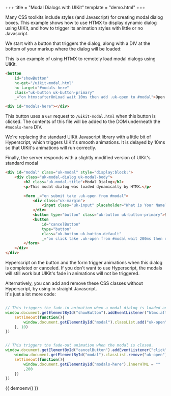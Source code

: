 +++
title = "Modal Dialogs with UIKit"
template = "demo.html"
+++

Many CSS toolkits include styles (and Javascript) for creating modal dialog boxes. 
This example shows how to use HTMX to display dynamic dialog using UIKit, and how to 
trigger its animation styles with little or no Javascript.

We start with a button that triggers the dialog, along with a DIV at the bottom of your 
markup where the dialog will be loaded:

This is an example of using HTMX to remotely load modal dialogs using UIKit.  

```html
<button 
	id="showButton"
	hx-get="/uikit-modal.html" 
	hx-target="#modals-here" 
	class="uk-button uk-button-primary" 
	_="on htmx:afterOnLoad wait 10ms then add .uk-open to #modal">Open Modal</button>

<div id="modals-here"></div>
```

This button uses a `GET` request to `/uikit-modal.html` when this button is clicked.  The
contents of this file will be added to the DOM underneath the `#modals-here` DIV.

We're replacing the standard UIKit Javascript library with a little bit of Hyperscript, 
which triggers UIKit's smooth animations. It is delayed by 10ms so that UIKit's animations
will run correctly.

Finally, the server responds with a slightly modified version of UIKit's standard modal

```html
<div id="modal" class="uk-modal" style="display:block;">
	<div class="uk-modal-dialog uk-modal-body">
		<h2 class="uk-modal-title">Modal Dialog</h2>
		<p>This modal dialog was loaded dynamically by HTMX.</p>

		<form _="on submit take .uk-open from #modal">
			<div class="uk-margin">
				<input class="uk-input" placeholder="What is Your Name?">
			</div>
			<button type="button" class="uk-button uk-button-primary">Save Changes</button>
			<button 
				id="cancelButton"
				type="button" 
				class="uk-button uk-button-default" 
				_="on click take .uk-open from #modal wait 200ms then remove #modal">Close</button>
		</form>
	</div>
</div>
```

Hyperscript on the button and the form trigger animations when this dialog is completed
or canceled.  If you don't want to use Hyperscript, the modals will still work but UIKit's
fade in animations will not be triggered.

Alternatively, you can add and remove these CSS classes without Hyperscript, by using in straight Javascript.  
It's just a lot more code:

```javascript

// This triggers the fade-in animation when a modal dialog is loaded and displayed
window.document.getElementById("showButton").addEventListener("htmx:afterOnLoad", function() {
	setTimeout(function(){
		window.document.getElementById("modal").classList.add("uk-open")
	}, 10)
})


// This triggers the fade-out animation when the modal is closed.
window.document.getElementById("cancelButton").addEventListener("click", function() {
	window.document.getElementById("modal").classList.remove("uk-open")
	setTimeout(function(){
		window.document.getElementById("modals-here").innerHTML = ""
		,200
	})
})
```

<div id="modals-here"></div>

{{ demoenv() }}

<style>
	@import "https://cdnjs.cloudflare.com/ajax/libs/uikit/3.5.9/css/uikit-core.min.css";
</style>

<script src="https://unpkg.com/hyperscript.org"></script>
<script>
    //=========================================================================
    // Fake Server Side Code
    //=========================================================================

    // routes
    init("/demo", function(request, params) {
		return `
<button 
	class="uk-button uk-button-primary" 
	hx-get="/modal" 
	hx-trigger="click" 
	hx-target="#modals-here"
	_="on htmx:afterOnLoad wait 10ms then add .uk-open to #modal">Show Modal Dialog</button>`
	})
		
	onGet("/modal", function(request, params){
	  return `
<div id="modal" class="uk-modal" style="display:block;">
	<div class="uk-modal-dialog uk-modal-body">
		<h2 class="uk-modal-title">Modal Dialog</h2>
		<p>This modal dialog was loaded dynamically by HTMX.  You can put any server request here and you don't (necessarily) need to use the UIKit Javascript file to make it work</p>

		<form _="on submit take .uk-open from #modal">
			<div class="uk-margin">
				<input class="uk-input" placeholder="What is Your Name?">
			</div>

			<div class="uk-margin">
				<input class="uk-input" placeholder="What is Your Quest?">
			</div>

			<div class="uk-margin">
				<input class="uk-input" placeholder="What is Your Favorite Color?">
			</div>

			<button type="button" class="uk-button uk-button-primary" _="on click call alert('submit to server and close dialog.')">Save Changes</button>
			<button type="button" class="uk-button uk-button-default" _="on click take .uk-open from #modal wait 200ms then remove #modal">Close</button>
		</form>
	</div>
</div>`
});
</script>
